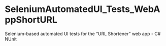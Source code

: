 # SeleniumAutomatedUI_Tests_WebAppShortURL
Selenium-based automated UI tests for the “URL Shortener” web app - C# NUnit

